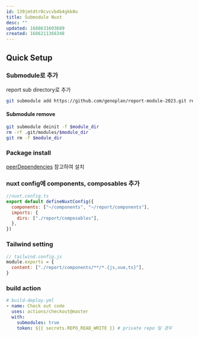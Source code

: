 ```yaml
---
id: 139jmtdtr0cvcvb4b4gkk0o
title: Submodule Nuxt
desc: ""
updated: 1688631603689
created: 1686211366348
---
```


## Quick Setup

### Submodule로 추가

report sub directory로 추가

```sh
git submodule add https://github.com/genoplan/report-module-2023.git report
```

#### Submodule remove

```sh
git submodule deinit -f $module_dir
rm -rf .git/modules/$module_dir
git rm -f $module_dir
```

### Package install

[peerDependencies](/package.json) 참고하여 설치

### nuxt config에 components, composables 추가

```js
//nuxt.config.ts
export default defineNuxtConfig({
  components: ["~/components", "~/report/components"],
  imports: {
    dirs: ["./report/composables"],
  },
})
```

### Tailwind setting

```js
// tailwind.config.js
module.exports = {
  content: ["./report/components/**/*.{js,vue,ts}"],
}
```

### build action

```yaml
# build-deploy.yml
- name: Check out code
  uses: actions/checkout@master
  with:
    submodules: true
    token: ${{ secrets.REPO_READ_WRITE }} # private repo 일 경우
```
